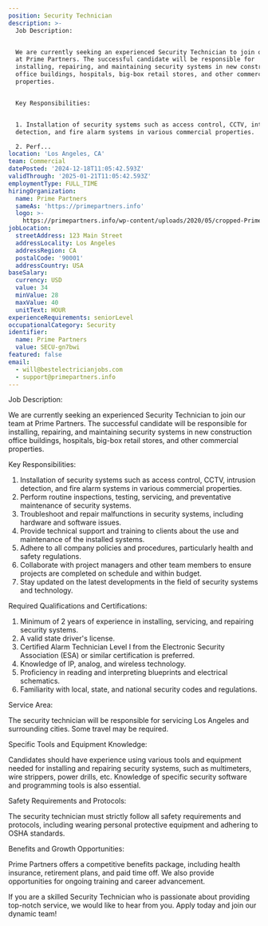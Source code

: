 ```yaml
---
position: Security Technician
description: >-
  Job Description:


  We are currently seeking an experienced Security Technician to join our team
  at Prime Partners. The successful candidate will be responsible for
  installing, repairing, and maintaining security systems in new construction
  office buildings, hospitals, big-box retail stores, and other commercial
  properties. 


  Key Responsibilities:


  1. Installation of security systems such as access control, CCTV, intrusion
  detection, and fire alarm systems in various commercial properties.

  2. Perf...
location: 'Los Angeles, CA'
team: Commercial
datePosted: '2024-12-18T11:05:42.593Z'
validThrough: '2025-01-21T11:05:42.593Z'
employmentType: FULL_TIME
hiringOrganization:
  name: Prime Partners
  sameAs: 'https://primepartners.info'
  logo: >-
    https://primepartners.info/wp-content/uploads/2020/05/cropped-Prime-Partners-Logo-NO-BG-1-1.png
jobLocation:
  streetAddress: 123 Main Street
  addressLocality: Los Angeles
  addressRegion: CA
  postalCode: '90001'
  addressCountry: USA
baseSalary:
  currency: USD
  value: 34
  minValue: 28
  maxValue: 40
  unitText: HOUR
experienceRequirements: seniorLevel
occupationalCategory: Security
identifier:
  name: Prime Partners
  value: SECU-gn7bwi
featured: false
email:
  - will@bestelectricianjobs.com
  - support@primepartners.info
---
```




Job Description:

We are currently seeking an experienced Security Technician to join our team at Prime Partners. The successful candidate will be responsible for installing, repairing, and maintaining security systems in new construction office buildings, hospitals, big-box retail stores, and other commercial properties. 

Key Responsibilities:

1. Installation of security systems such as access control, CCTV, intrusion detection, and fire alarm systems in various commercial properties.
2. Perform routine inspections, testing, servicing, and preventative maintenance of security systems.
3. Troubleshoot and repair malfunctions in security systems, including hardware and software issues.
4. Provide technical support and training to clients about the use and maintenance of the installed systems.
5. Adhere to all company policies and procedures, particularly health and safety regulations.
6. Collaborate with project managers and other team members to ensure projects are completed on schedule and within budget.
7. Stay updated on the latest developments in the field of security systems and technology.

Required Qualifications and Certifications:

1. Minimum of 2 years of experience in installing, servicing, and repairing security systems.
2. A valid state driver's license.
3. Certified Alarm Technician Level I from the Electronic Security Association (ESA) or similar certification is preferred.
4. Knowledge of IP, analog, and wireless technology.
5. Proficiency in reading and interpreting blueprints and electrical schematics.
6. Familiarity with local, state, and national security codes and regulations.

Service Area:

The security technician will be responsible for servicing Los Angeles and surrounding cities. Some travel may be required.

Specific Tools and Equipment Knowledge:

Candidates should have experience using various tools and equipment needed for installing and repairing security systems, such as multimeters, wire strippers, power drills, etc. Knowledge of specific security software and programming tools is also essential.

Safety Requirements and Protocols:

The security technician must strictly follow all safety requirements and protocols, including wearing personal protective equipment and adhering to OSHA standards.

Benefits and Growth Opportunities:

Prime Partners offers a competitive benefits package, including health insurance, retirement plans, and paid time off. We also provide opportunities for ongoing training and career advancement.

If you are a skilled Security Technician who is passionate about providing top-notch service, we would like to hear from you. Apply today and join our dynamic team!
